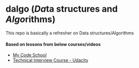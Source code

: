 # dalgo (*Da*ta structures and *Algo*rithms)

This repo is basically a refresher on Data structures/Algorithms

#### Based on lessons from below courses/videos
* [My Code School](http://www.mycodeschool.com/)
* [Technical Interview Course - Udacity](https://www.udacity.com/course/technical-interview--ud513)